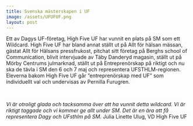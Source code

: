 ```yaml
---
title: Svenska mästerskapen i UF
image: /assets/UFUFUF.png
layout: post
---
```


Ett av Dagys UF-företag, High Five UF har vunnit en plats på SM som ett Wildcard. 
High Five UF har bland annat ställt ut på Allt för hälsan mässan, gästat Allt för Hälsans pressfrukost, pitchat sitt företag på Berghs school of Communication, blivit intervjuade av Täby Danderyd magasin, ställt ut på Mörby Centrums julmarknad, ställt ut på Entreprenörskap på riktigt och nu ska de tävla i SM den 6 och 7 maj och representera UFSTHLM-regionen. 
Eleverna bakom High Five UF går ”entreprenörskap med UF” som individuellt val och undervisas av Pernilla Furugren. 

<br>

<i>Vi är otroligt glada och tacksamma över att ha vunnit detta wildcard. Vi är riktigt taggade och vi kommer ge allt under SM. 
Det är en ära att få representera Dagy och UFsthlm på SM.</i> 
Julia Linette Ulug, VD High Five UF
